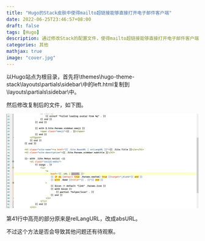 ```yaml
---
title: "Hugo的Stack皮肤中使得mailto超链接能够直接打开电子邮件客户端"
date: 2022-06-25T23:46:57+08:00
draft: false
tags: [Hugo]
description: 通过修改Stack的配置文件，使得mailto超链接能够直接打开电子邮件客户端，而不是在浏览器中打开一个奇怪的链接。
categories: 其他
mathjax: true
image: "cover.jpg"
---
```



以Hugo站点为根目录，首先将\themes\hugo-theme-stack\layouts\partials\sidebar\中的left.html复制到\layouts\partials\sidebar\中。

然后修改复制后的文件，如下图。

![1.jpg](1.jpg)

第41行中高亮的部分原来是relLangURL，改成absURL。

不过这个方法是否会导致其他问题还有待观察。
